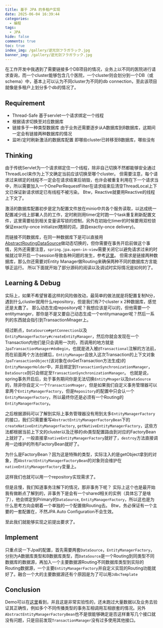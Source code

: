 ```yaml
---
title: 基于 JPA 的多租户实现
date: 2025-06-04 16:39:44
categories:
  - 编程
tags:
  - JPA
hide: false
comments: true
toc: true
index_img: /gallery/逆光剑フラガラック.jpg
banner_img: /gallery/逆光剑フラガラック.jpg
---
```

在工作开发中我遇到了需要链接多个DB项目的情况，业务上以不同的医院进行请求查询，而一个cluster能够包含几个医院，一个cluster则会划分到一个DB（或schema）中，基本上可以认为不同cluster为不同的db connection，至此该项目就像是多租户上划分多个db的情况了。
<!--more-->
## Requirement
- Thread-Safe
  基于servlet一个请求绑定一个线程
- 根据请求切换至对应数据库
- 链接多于一种类型数据库
  由于业务还需要逐步从A数据库到B数据库，这期间一定会有链接两种数据库的情况
- 监听/定时刷新激活的数据库配置
  即哪些cluster已转移至B数据库，哪些没有

## Thinking
由于传统Servlet为一个请求绑定住一个线程，除非自己切换不然都能够安全通过ThreadLocl来作为上下文确定当前应该切换至哪个cluster。
但需要注意，每个请求过来绑定的线程不一定会在请求结束后销毁，也许会被重复利用在下一个请求当中，所以需要加入一个OnePerRequestFilter在请求结束后清空ThreadLocal上下文已保证新请求绑定已有线程不被污染。
Btw，Reactive就要用Reactive的线程上下文了。

激活的数据库配置初步是定为配置文件放在minio中共各个服务读取，以达成统一配置减少线上部署人员的工作，定时刷则用timer定时跑一个task重复刷新配置文件，这里需要给到相关变量读写锁的控制，另外在初始化timer的时候要用双检锁保证exactly-once initialize(瞎掰的词，源自exactly-once delivery)。

而链接不同数据库，在同一种数据库下是可以直接用[AbstractRoutingDataSource](https://docs.spring.io/spring-framework/docs/current/javadoc-api/org/springframework/jdbc/datasource/lookup/AbstractRoutingDataSource.html)做动态切换的，但你需要在事务开启前做这个事情，另外还需要注意，`spring.jpa.open-in-view`需要关闭它以避免请求过来的时候就过早开启一个session导致各种问题的发生，参考[这里](https://stackoverflow.com/questions/30549489/what-is-this-spring-jpa-open-in-view-true-property-in-spring-boot)。
但需求是链接两种数据库，那么你还需要对Entity Manager做Routing来确保两种不同的数据库方言能够正运行。
所以下面就开始了部分源码的阅读以及调试时实际情况是如何的了。

## Learning & Debug
实际上，如果不希望冒着这样的风险做改动，最简单的做法就是将配置复制N分，遇到什么cluster就用什么repository，但是我们有7个cluster x 2种数据库，感觉还是太蠢了。
那么动态生成repository呢？我想应该是可以的，但他需要一个entitymanger，那你是不是又要自己动态生成一个entitymanager呢？然后一系列的东西就会指引到TransactionMnager上。

经过断点，`DataSource#getConnection`以及`EntityManagerFactory#createEntityManager`，然后你就会发现在一个Transaction内他们是只会调用一次的，而调用的地方就是`JpaTransactionManager#doBegin`，也就是进入被`@Transactional`注解的方法前，而在前面两个方法创建后，`EntityManager`会放入这次Transaction的上下文对象`JpaTransactionObject`(该对象在doGetTransaction方法生成)的`EntityManagerHolder`中，并且绑定到`TransactionSynchronizationManager`，`DataSource`则只会绑定至`TransactionSynchronizationManager`。
也就是说，spring事务开启后，处于事务期间你是无法切换`EntityMnager`以及`DataSource`的，除非你自定义一个`TransactionMnager`，但是如果我们自定义事务管理器可以拿两个`EntityManagerFactory`，但是`Repository`的配置中只会认一个`EntityManagerFactory`，所以最终你还是必须有一个Routing的`EntityManagerFactory`。

之后根据源码可以了解到实际上事务管理器没有用到太多`EntityManagerFactory`的接口，我们只需要重写`AbstractEntityManagerFactoryBean`下的`createNativeEntityManagerFactory`, `getNativeEntityManagerFactory`，这些方法都根据当前上下文的cluster以及迁移的db类型配置路由到对应的FactoryBean上就好了，一般直接拿`nativeEntityManagerFactory`就好了，`destroy`方法直接调用一边维护的所有FactoryBean就好了。

为什么是FactoryBean？因为这是特殊的类型，实际注入的是getObject拿到的对象，而`AbstractEntityManagerFactoryBean`的对象则会维护在`nativeEntityManagerFactory`变量上。

这样我们也就可以用一个repository实现需求了。

但是且慢，我们知道事务注解下的情况，那非事务下呢？
实际上这个也是最开始我有做断点了解到的，非事务下是会有一个shared相关的实例（具体忘了是啥了），他会绑定到Primary的`DataSource`,  `EntityManagerFactory`，所以这也是为什么思考方向会朝着一个单独的一个配置做Routing去。
Btw，务必保证有一个主要的一套配置在，不然JPA Auto Configuration不会生效。

至此我们就能够实现之前提出要求了。

## Implement
只重点说一下Jpa的配置，首先需要两套`DataSource`，`EntityManagerFactory`，分别为A数据库类型和B数据库类型，而`DataSource`是一个Routing到同类型不同数据库的数据源，再加入一个主要数据源Routing不同数据库类型到实际的Routing数据源，一个主要`EntityManagerFactory`并自定义实现的Routing功能就好了。融合一个大的主要数据源还有个原因是为了可以用`JdbcTemplate`

## Conclusion
Demo可以在[这里](https://github.com/KurenaiRyu/multi-db-demo)看到，并且这是非常实验性的，还未跑过大量数据以及业务去验证其正确性，例如多个不同传播类型的事务互相调用互相嵌套的情况。另外`AbstractEntityManagerFactoryBean`也不是很能够确定是否这样重写几个接口就没有问题，只是目前发现`TransactionManager`没有过多使用其他接口。

